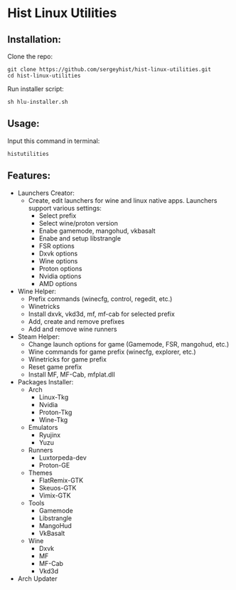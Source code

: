 # Hist Linux Utilities
## Installation:
Clone the repo:

    git clone https://github.com/sergeyhist/hist-linux-utilities.git
    cd hist-linux-utilities

Run installer script:

    sh hlu-installer.sh
    
## Usage:
Input this command in terminal:

    histutilities
    
## Features:
+ Launchers Creator:   
   - Create, edit launchers for wine and linux native apps. Launchers support various settings:   
     - Select prefix   
     - Select wine/proton version   
     - Enabe gamemode, mangohud, vkbasalt    
     - Enabe and setup libstrangle 
     - FSR options
     - Dxvk options   
     - Wine options
     - Proton options
     - Nvidia options
     - AMD options
+ Wine Helper:   
   - Prefix commands (winecfg, control, regedit, etc.)   
   - Winetricks   
   - Install dxvk, vkd3d, mf, mf-cab for selected prefix 
   - Add, create and remove prefixes   
   - Add and remove wine runners   
 + Steam Helper:     
   - Change launch options for game (Gamemode, FSR, mangohud, etc.)
   - Wine commands for game prefix (winecfg, explorer, etc.)  
   - Winetricks for game prefix   
   - Reset game prefix   
   - Install MF, MF-Cab, mfplat.dll
 + Packages Installer:
   - Arch
     - Linux-Tkg
     - Nvidia
     - Proton-Tkg
     - Wine-Tkg
   - Emulators
     - Ryujinx
     - Yuzu
   - Runners
     - Luxtorpeda-dev
     - Proton-GE
   - Themes
     - FlatRemix-GTK
     - Skeuos-GTK
     - Vimix-GTK
   - Tools
     - Gamemode
     - Libstrangle
     - MangoHud
     - VkBasalt
   - Wine
     - Dxvk
     - MF
     - MF-Cab
     - Vkd3d
  + Arch Updater   
